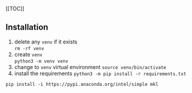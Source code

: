 [[TOC]]

## Installation
1. delete any `venv` if it exists  
   ```rm -rf venv```
2. create `venv`  
   ```python3 -m venv venv```
3. change to `venv` virtual environment
   ```source venv/bin/activate```
4. install the requirements
   ```python3 -m pip install -r requirements.txt```

`pip install -i https://pypi.anaconda.org/intel/simple mkl`
